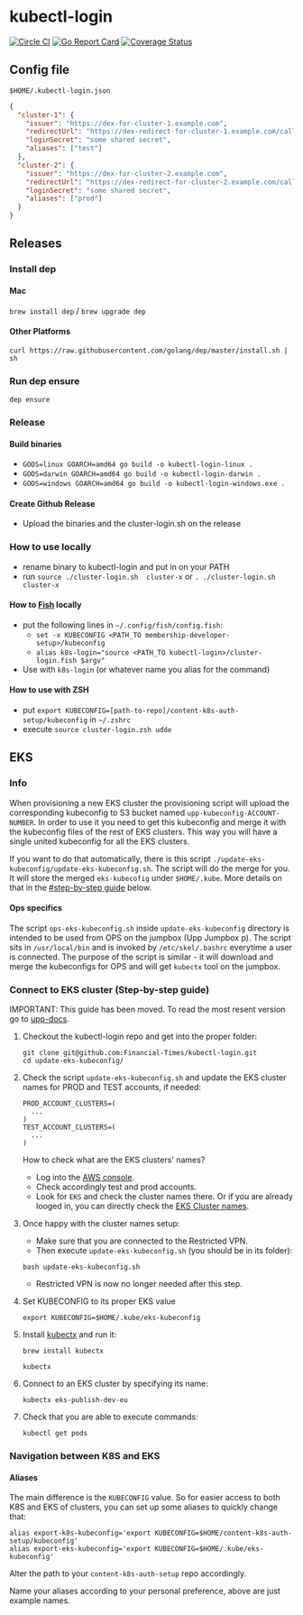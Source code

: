 # kubectl-login

[![Circle CI](https://circleci.com/gh/Financial-Times/kubectl-login/tree/master.png?style=shield)](https://circleci.com/gh/Financial-Times/kubectl-login/tree/master)
[![Go Report Card](https://goreportcard.com/badge/github.com/Financial-Times/kubectl-login)](https://goreportcard.com/report/github.com/Financial-Times/kubectl-login)
[![Coverage Status](https://coveralls.io/repos/github/Financial-Times/kubectl-login/badge.svg)](https://coveralls.io/github/Financial-Times/kubectl-login)

## Config file

`$HOME/.kubectl-login.json`

```json
{
  "cluster-1": {
    "issuer": "https://dex-for-cluster-1.example.com",
    "redirectUrl": "https://dex-redirect-for-cluster-1.example.com/callback",
    "loginSecret": "some shared secret",
    "aliases": ["test"]
  },
  "cluster-2": {
    "issuer": "https://dex-for-cluster-2.example.com",
    "redirectUrl": "https://dex-redirect-for-cluster-2.example.com/callback",
    "loginSecret": "some shared secret",
    "aliases": ["prod"]
  }
}
```

## Releases

### Install dep

#### Mac

`brew install dep` / `brew upgrade dep`

#### Other Platforms

`curl https://raw.githubusercontent.com/golang/dep/master/install.sh | sh`

### Run dep ensure

`dep ensure`

### Release

#### Build binaries

- `GOOS=linux GOARCH=amd64 go build -o kubectl-login-linux .`
- `GOOS=darwin GOARCH=amd64 go build -o kubectl-login-darwin .`
- `GOOS=windows GOARCH=amd64 go build -o kubectl-login-windows.exe .`

#### Create Github Release

- Upload the binaries and the cluster-login.sh on the release

### How to use locally

- rename binary to kubectl-login and put in on your PATH
- run `source ./cluster-login.sh  cluster-x` or `. ./cluster-login.sh  cluster-x`

#### How to [Fish](https://fishshell.com/) locally

- put the following lines in `~/.config/fish/config.fish`:
  - `set -x KUBECONFIG <PATH_TO membership-developer-setup>/kubeconfig`
  - `alias k8s-login="source <PATH_TO kubectl-login>/cluster-login.fish $argv"`
- Use with `k8s-login` (or whatever name you alias for the command)

#### How to use with ZSH

- put `export KUBECONFIG=[path-to-repo]/content-k8s-auth-setup/kubeconfig`  in `~/.zshrc`
- execute `source cluster-login.zsh udde`

## EKS

### Info

When provisioning a new EKS cluster the provisioning script will upload the
corresponding kubeconfig to S3 bucket named `upp-kubeconfig-ACCOUNT-NUMBER`.
In order to use it you need to get this kubeconfig and merge it with the
kubeconfig files of the rest of EKS clusters. This way you will have a single
united kubeconfig for all the EKS clusters.

If you want to do that automatically, there is this script
`./update-eks-kubeconfig/update-eks-kubeconfig.sh`.
The script will do the merge for you. It will store the merged
`eks-kubecofig` under `$HOME/.kube`.
More details on that in the [#step-by-step guide](#connect-to-eks-cluster-step-by-step-guide) below.

#### Ops specifics

The script `ops-eks-kubeconfig.sh` inside `update-eks-kubeconfig` directory
is intended to be used from OPS on the jumpbox (Upp Jumpbox p).
The script sits in `/usr/local/bin` and is invoked by `/etc/skel/.bashrc`
everytime a user is connected. The purpose of the script is similar - it will
download and merge the kubeconfigs for OPS and will get `kubectx` tool
on the jumpbox.

### Connect to EKS cluster (Step-by-step guide)

IMPORTANT: This guide has been moved. To read the most resent version go to [upp-docs](https://github.com/Financial-Times/upp-docs/tree/master/guides/howto/setup-eks-kubeconfig-login). 

1. Checkout the kubectl-login repo and get into the proper folder:

    ```shell
    git clone git@github.com:Financial-Times/kubectl-login.git
    cd update-eks-kubeconfig/
    ```

1. Check the script `update-eks-kubeconfig.sh` and update the EKS cluster names
  for PROD and TEST accounts, if needed:

    ```shell
    PROD_ACCOUNT_CLUSTERS=(
      ...
    )
    TEST_ACCOUNT_CLUSTERS=(
      ...
    )
    ```

    How to check what are the EKS clusters' names?

    - Log into the [AWS console](https://awslogin.in.ft.com/adfs/ls/IdpInitiatedSignOn.aspx?loginToRp=urn:amazon:webservices).
    - Check accordingly test and prod accounts.
    - Look for `EKS` and check the cluster names there.
      Or if you are already looged in, you can directly check the
      [EKS Cluster names](https://eu-west-1.console.aws.amazon.com/eks/home?region=eu-west-1#/clusters).

1. Once happy with the cluster names setup:

   - Make sure that you are connected to the Restricted VPN.
   - Then execute `update-eks-kubeconfig.sh`
     (you should be in its folder):

    ```shell
    bash update-eks-kubeconfig.sh
    ```

    - Restricted VPN is now no longer needed after this step.

1. Set KUBECONFIG to its proper EKS value

    ```shell
    export KUBECONFIG=$HOME/.kube/eks-kubeconfig
    ```

1. Install [kubectx](https://github.com/ahmetb/kubectx) and run it:

    ```shell
    brew install kubectx
    ```

    ```shell
    kubectx
    ```

1. Connect to an EKS cluster by specifying its name:

    ```shell
    kubectx eks-publish-dev-eu
    ```

1. Check that you are able to execute commands:

    ```shell
    kubectl get pods
    ```

### Navigation between K8S and EKS

#### Aliases

The main difference is the `KUBECONFIG` value.
So for easier access to both K8S and EKS of clusters,
you can set up some aliases to quickly change that:

```shell
alias export-k8s-kubeconfig='export KUBECONFIG=$HOME/content-k8s-auth-setup/kubeconfig'
alias export-eks-kubeconfig='export KUBECONFIG=$HOME/.kube/eks-kubeconfig'
```

Alter the path to your `content-k8s-auth-setup` repo accordingly.

Name your aliases according to your personal preference, above are just example names.
